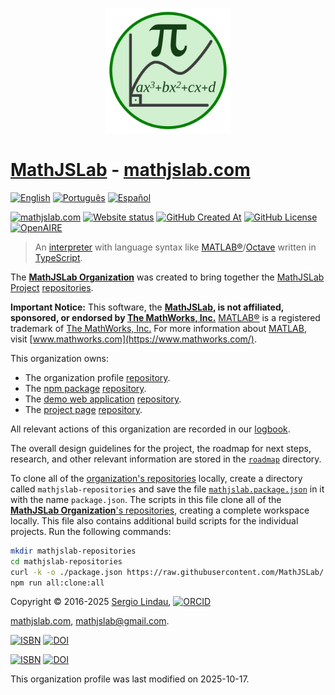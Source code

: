 <p align="center">
<a href="https://mathjslab.com/" target="_blank" rel="noopener"><img src="../images/mathjslab-logo.svg" alt="MathJSLab" width="200" height="200" /></a>
</p>

# [MathJSLab](https://mathjslab.com/) - [mathjslab.com](https://mathjslab.com/)

[![English](https://img.shields.io/badge/English-8484FF)](README.md) [![Português](https://img.shields.io/badge/Portugu%C3%AAs-blue)](LEIAME.md) [![Español](https://img.shields.io/badge/Espa%C3%B1ol-blue)](LEAME.md)

[![mathjslab.com](https://img.shields.io/badge/mathjslab.com-D0F0D0)](https://mathjslab.com/) [![Website status](https://img.shields.io/website?url=https%3A%2F%2Fmathjslab.com%2F)](https://mathjslab.com/) [![GitHub Created At](https://img.shields.io/github/created-at/MathJSLab/.github)](https://github.com/MathJSLab/.github) [![GitHub License](https://img.shields.io/github/license/MathJSLab/mathjslab)](https://github.com/MathJSLab/mathjslab/blob/main/LICENSE) [![OpenAIRE](https://img.shields.io/badge/OpenAIRE-blue?style=flat&link=https://explore.openaire.eu/search/advanced/research-outcomes?f0=q&fv0=MathJSLab)](https://explore.openaire.eu/search/advanced/research-outcomes?f0=q&fv0=MathJSLab)

> An [interpreter](<https://en.wikipedia.org/wiki/Interpreter_(computing)>) with language syntax like [MATLAB&reg;](https://www.mathworks.com/)/[Octave](https://www.gnu.org/software/octave/) written in [TypeScript](https://www.typescriptlang.org/).

The **[MathJSLab Organization](https://github.com/MathJSLab)** was created to bring together the [MathJSLab Project](https://mathjslab.com/) [repositories](https://github.com/orgs/MathJSLab/repositories).

**Important Notice:** This software, the **[MathJSLab](https://mathjslab.com/), is not affiliated, sponsored, or endorsed by [The MathWorks, Inc.](https://www.mathworks.com/)** [MATLAB&reg;](https://www.mathworks.com/products/matlab.html) is a registered trademark of [The MathWorks, Inc.](https://www.mathworks.com/) For more information about [MATLAB](https://www.mathworks.com/products/matlab.html), visit [www.mathworks.com](https://www.mathworks.com/).

This organization owns:

- The organization profile [repository](https://github.com/MathJSLab/.github).
- The [npm package](https://www.npmjs.com/package/mathjslab) [repository](https://github.com/MathJSLab/mathjslab).
- The [demo web application](https://app.mathjslab.com) [repository](https://github.com/MathJSLab/mathjslab-app).
- The [project page](https://mathjslab.com) [repository](https://github.com/MathJSLab/mathjslab-www).

All relevant actions of this organization are recorded in our [logbook](../LOGBOOK.md).

The overall design guidelines for the project, the roadmap for next steps, research, and other relevant information are stored in the [`roadmap`](https://github.com/MathJSLab/.github/tree/main/roadmap) directory.

To clone all of the [organization's repositories](https://github.com/orgs/MathJSLab/repositories) locally, create a directory called `mathjslab-repositories` and save the file [`mathjslab.package.json`](https://github.com/MathJSLab/.github/blob/main/mathjslab.package.json) in it with the name `package.json`. The scripts in this file clone all of the [**MathJSLab Organization**'s repositories](https://github.com/orgs/MathJSLab/repositories), creating a complete workspace locally. This file also contains additional build scripts for the individual projects. Run the following commands:

```bash
mkdir mathjslab-repositories
cd mathjslab-repositories
curl -k -o ./package.json https://raw.githubusercontent.com/MathJSLab/.github/refs/heads/main/mathjslab.package.json
npm run all:clone:all
```

Copyright &copy; 2016-2025 [Sergio Lindau](mailto:sergiolindau@gmail.com), [![ORCID](https://img.shields.io/badge/ORCID-0009--0006--9115--0291-blue)](https://orcid.org/0009-0006-9115-0291)

[mathjslab.com](https://mathjslab.com/), [mathjslab@gmail.com](mailto:mathjslab@gmail.com).

[![ISBN](https://img.shields.io/badge/ISBN-978--65--00--82338--7-blue?style=flat&link=https://grp.isbn-international.org/search/piid_solr?keys=978-65-00-82338-7)](https://grp.isbn-international.org/search/piid_solr?keys=978-65-00-82338-7) [![DOI](https://zenodo.org/badge/DOI/10.5281/zenodo.8396265.svg)](https://doi.org/10.5281/zenodo.8396265)

[![ISBN](https://img.shields.io/badge/ISBN-978--65--00--84828--1-blue?style=flat&link=https://grp.isbn-international.org/search/piid_solr?keys=978-65-00-84828-1)](https://grp.isbn-international.org/search/piid_solr?keys=978-65-00-84828-1) [![DOI](https://zenodo.org/badge/DOI/10.5281/zenodo.8396263.svg)](https://doi.org/10.5281/zenodo.8396263)

This organization profile was last modified on 2025-10-17.
